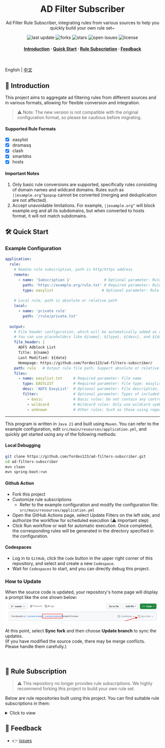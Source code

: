 <div align="center">
<h1>AD Filter Subscriber</h1>
  <p>
    Ad Filter Rule Subscriber, integrating rules from various sources to help you quickly build your own rule set~
  </p>
<!-- Badges -->
<p>
  <img src="https://img.shields.io/github/last-commit/fordes123/ad-filters-subscriber?style=flat-square" alt="last update" />
  <img src="https://img.shields.io/github/forks/fordes123/ad-filters-subscriber?style=flat-square" alt="forks" />
  <img src="https://img.shields.io/github/stars/fordes123/ad-filters-subscriber?style=flat-square" alt="stars" />
  <img src="https://img.shields.io/github/issues/fordes123/ad-filters-subscriber?style=flat-square" alt="open issues" />
  <img src="https://img.shields.io/github/license/fordes123/ad-filters-subscriber?style=flat-square" alt="license" />
</p>

<h4>
    <a href="#a">Introduction</a>
  <span> · </span>
    <a href="#b">Quick Start</a>
  <span> · </span>
    <a href="#c">Rule Subscription</a>
  <span> · </span>
    <a href="#d">Feedback</a>
  </h4>
</div>
<br/>

English | [中文](./README.md)
<h2 id="a">📔 Introduction</h2>

This project aims to aggregate ad filtering rules from different sources and in various formats, allowing for flexible
conversion and integration.
> ⚠️ Note: The new version is not compatible with the original configuration format, so please be cautious before
> migrating.

#### Supported Rule Formats 

- [x] easylist
- [x] dnsmasq
- [x] clash
- [x] smartdns
- [x] hosts

#### Important Notes 

1. Only basic rule conversions are supported, specifically rules consisting of domain names and wildcard domains. Rules
   such as `||example.org^$popup` cannot be converted (merging and deduplication are not affected). 
2. Accept unavoidable limitations. For example, `||example.org^` will block example.org and all its subdomains, but when
   converted to hosts format, it will not match subdomains. 

<h2 id="b">🛠️ Quick Start</h2>

### Example Configuration

```yaml
application:
  rule:
    # Remote rule subscription, path is http/https address
    remote:
      - name: 'Subscription 1'               # Optional parameter: Rule name, if no name is provided, the path will be used as the name.
        path: 'https://example.org/rule.txt' # Required parameter: Rule url. Only support http/https. 
        type: easylist                      # Optional parameter: Rule type: easylist (default)、dnsmasq、clash、smartdns、hosts

    # Local rule, path is absolute or relative path
    local:
      - name: 'private rule'
        path: '/rule/private.txt'

  output:
    # File header configuration, which will be automatically added as comments at the beginning of each rule file.
    # You can use placeholders like ${name}, ${type}, ${desc}, and ${date} (current date).
    file_header: |
      ADFS Adblock List
      Title: ${name}
      Last Modified: ${date}
      Homepage: https://github.com/fordes123/ad-filters-subscriber/
    path: rule   # Output rule file path. Support absolute or relative path.
    files:
      - name: easylist.txt     # Required parameter: File name
        type: EASYLIST         # Required parameter: File type: easylist、dnsmasq、clash、smartdns、hosts
        desc: 'ADFS EasyList'  # Optional parameter: File description, which can be used within ${} in the file_header.
        filter:                # Optional parameter: Types of included rules, all selected by default.
          - basic              # Basic rules: Do not contain any control or matching symbols, can be converted to hosts.
          - wildcard           # Wildcard rules: Only use wildcard symbols.
          - unknown            # Other rules: Such as those using regex or advanced modifiers, cannot be converted at present.
```

---
This program is written in `Java 21` and built using `Maven`. You can refer to the example configuration,
edit `src/main/resources/application.yml`, and quickly get started using any of the following methods:

#### **Local Debugging**

```bash
git clone https://github.com/fordes123/ad-filters-subscriber.git
cd ad-filters-subscriber
mvn clean
mvn spring-boot:run
```

#### **Github Action**

- Fork this project
- Customize rule subscriptions
    - Refer to the example configuration and modify the configuration file: `src/main/resources/application.yml`
- Open the GitHub Actions page, select Update Filters on the left side, and authorize the workflow for scheduled
  execution (⚠ important step)
- Click Run workflow or wait for automatic execution. Once completed, the corresponding rules will be generated in the
  directory specified in the configuration.

#### **Codespaces**

- Log in to `GitHub`, click the `Code` button in the upper right corner of this repository, and select and create a
  new `Codespace`.
- Wait for `Codespaces` to start, and you can directly debug this project.

### How to Update

When the source code is updated, your repository's home page will display a prompt like the one shown below:
<img src="./screen.png">

At this point, select **Sync fork** and then choose **Update branch** to sync the updates.  
(If you have modified the source code, there may be merge conflicts. Please handle them carefully.)

<br/>
<h2 id="c">🎯 Rule Subscription</h2>

> ⚠ This repository no longer provides rule subscriptions. We highly recommend forking this project to build your own
> rule set.

Below are rule repositories built using this project. You can find suitable rule subscriptions in them:

<details>
<summary>Click to view</summary>
<ul>
<br/>
<li><a href="https://github.com/xndeye/adblock_list/">xndeye/adblock_list</a></li>
</ul>
</details>

<h2 id="d">💬 Feedback</h2>

- 👉 [issues](https://github.com/fordes123/ad-filters-subscriber/issues)

